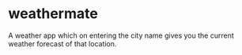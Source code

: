 # weathermate
A weather app which on entering the city name gives you the current weather forecast of that location.

